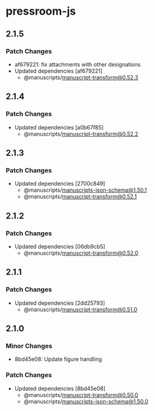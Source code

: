 # pressroom-js

## 2.1.5

### Patch Changes

- af679221: fix attachments with other designations
- Updated dependencies [af679221]
  - @manuscripts/manuscript-transform@0.52.3

## 2.1.4

### Patch Changes

- Updated dependencies [a0b67f85]
  - @manuscripts/manuscript-transform@0.52.2

## 2.1.3

### Patch Changes

- Updated dependencies [2700c849]
  - @manuscripts/manuscripts-json-schema@1.50.1
  - @manuscripts/manuscript-transform@0.52.1

## 2.1.2

### Patch Changes

- Updated dependencies [06db9cb5]
  - @manuscripts/manuscript-transform@0.52.0

## 2.1.1

### Patch Changes

- Updated dependencies [2dd25793]
  - @manuscripts/manuscript-transform@0.51.0

## 2.1.0

### Minor Changes

- 8bd45e08: Update figure handling

### Patch Changes

- Updated dependencies [8bd45e08]
  - @manuscripts/manuscript-transform@0.50.0
  - @manuscripts/manuscripts-json-schema@1.50.0
